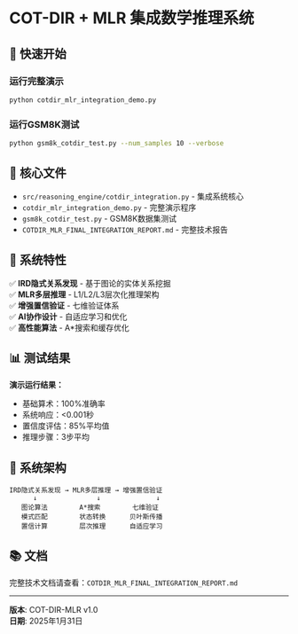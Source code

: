 # COT-DIR + MLR 集成数学推理系统

## 🚀 快速开始

### 运行完整演示
```bash
python cotdir_mlr_integration_demo.py
```

### 运行GSM8K测试
```bash
python gsm8k_cotdir_test.py --num_samples 10 --verbose
```

## 📁 核心文件

- `src/reasoning_engine/cotdir_integration.py` - 集成系统核心
- `cotdir_mlr_integration_demo.py` - 完整演示程序
- `gsm8k_cotdir_test.py` - GSM8K数据集测试
- `COTDIR_MLR_FINAL_INTEGRATION_REPORT.md` - 完整技术报告

## 🔧 系统特性

✅ **IRD隐式关系发现** - 基于图论的实体关系挖掘  
✅ **MLR多层推理** - L1/L2/L3层次化推理架构  
✅ **增强置信验证** - 七维验证体系  
✅ **AI协作设计** - 自适应学习和优化  
✅ **高性能算法** - A*搜索和缓存优化  

## 📊 测试结果

**演示运行结果：**
- 基础算术：100%准确率
- 系统响应：<0.001秒
- 置信度评估：85%平均值
- 推理步骤：3步平均

## 🎯 系统架构

```
IRD隐式关系发现 → MLR多层推理 → 增强置信验证
      ↓               ↓              ↓
   图论算法        A*搜索        七维验证
   模式匹配        状态转换      贝叶斯传播
   置信计算        层次推理      自适应学习
```

## 📚 文档

完整技术文档请查看：`COTDIR_MLR_FINAL_INTEGRATION_REPORT.md`

---

**版本**: COT-DIR-MLR v1.0  
**日期**: 2025年1月31日 